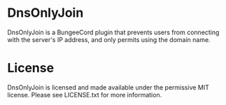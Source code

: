 # DnsOnlyJoin

DnsOnlyJoin is a BungeeCord plugin that prevents users from connecting with the server's IP address, and only permits using the domain name.

# License
DnsOnlyJoin is licensed and made available under the permissive MIT license. Please see LICENSE.txt for more information.